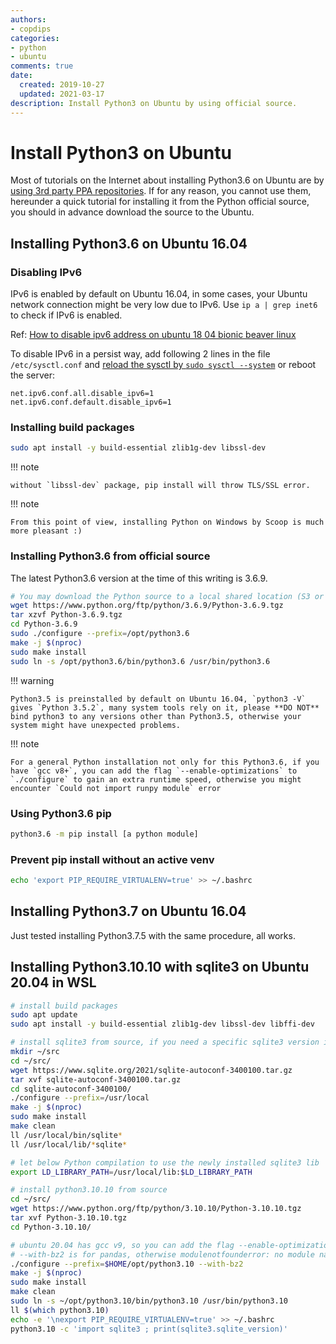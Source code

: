 ```yaml
---
authors:
- copdips
categories:
- python
- ubuntu
comments: true
date:
  created: 2019-10-27
  updated: 2021-03-17
description: Install Python3 on Ubuntu by using official source.
---
```


# Install Python3 on Ubuntu

Most of tutorials on the Internet about installing Python3.6 on Ubuntu are by [using 3rd party PPA repositories](http://ubuntuhandbook.org/index.php/2017/07/install-python-3-6-1-in-ubuntu-16-04-lts/). If for any reason, you cannot use them, hereunder a quick tutorial for installing it from the Python official source, you should in advance download the source to the Ubuntu.

## Installing Python3.6 on Ubuntu 16.04

### Disabling IPv6

IPv6 is enabled by default on Ubuntu 16.04, in some cases, your Ubuntu network connection might be very low due to IPv6. Use `ip a | grep inet6` to check if IPv6 is enabled.

Ref: [How to disable ipv6 address on ubuntu 18 04 bionic beaver linux](https://linuxconfig.org/how-to-disable-ipv6-address-on-ubuntu-18-04-bionic-beaver-linux)

To disable IPv6 in a persist way, add following 2 lines in the file `/etc/sysctl.conf` and [reload the sysctl by `sudo sysctl --system`](https://www.cyberciti.biz/faq/reload-sysctl-conf-on-linux-using-sysctl/) or reboot the server:

```
net.ipv6.conf.all.disable_ipv6=1
net.ipv6.conf.default.disable_ipv6=1
```

### Installing build packages

```bash
sudo apt install -y build-essential zlib1g-dev libssl-dev
```

!!! note

    without `libssl-dev` package, pip install will throw TLS/SSL error.

!!! note

    From this point of view, installing Python on Windows by Scoop is much more pleasant :)

### Installing Python3.6 from official source

The latest Python3.6 version at the time of this writing is 3.6.9.

```bash
# You may download the Python source to a local shared location (S3 or Artifactory, etc.) if you need to deploy Python to many servers.
wget https://www.python.org/ftp/python/3.6.9/Python-3.6.9.tgz
tar xzvf Python-3.6.9.tgz
cd Python-3.6.9
sudo ./configure --prefix=/opt/python3.6
make -j $(nproc)
sudo make install
sudo ln -s /opt/python3.6/bin/python3.6 /usr/bin/python3.6
```

!!! warning

    Python3.5 is preinstalled by default on Ubuntu 16.04, `python3 -V` gives `Python 3.5.2`, many system tools rely on it, please **DO NOT** bind python3 to any versions other than Python3.5, otherwise your system might have unexpected problems.

!!! note

    For a general Python installation not only for this Python3.6, if you have `gcc v8+`, you can add the flag `--enable-optimizations` to `./configure` to gain an extra runtime speed, otherwise you might encounter `Could not import runpy module` error

### Using Python3.6 pip

```bash
python3.6 -m pip install [a python module]
```

### Prevent pip install without an active venv

```bash
echo 'export PIP_REQUIRE_VIRTUALENV=true' >> ~/.bashrc
```

## Installing Python3.7 on Ubuntu 16.04

Just tested installing Python3.7.5 with the same procedure, all works.

## Installing Python3.10.10 with sqlite3 on Ubuntu 20.04 in WSL

```bash
# install build packages
sudo apt update
sudo apt install -y build-essential zlib1g-dev libssl-dev libffi-dev

# install sqlite3 from source, if you need a specific sqlite3 version in Python, you must install it before compiling Python, because the compilation needs the lib libsqlite3.so
mkdir ~/src
cd ~/src/
wget https://www.sqlite.org/2021/sqlite-autoconf-3400100.tar.gz
tar xvf sqlite-autoconf-3400100.tar.gz
cd sqlite-autoconf-3400100/
./configure --prefix=/usr/local
make -j $(nproc)
sudo make install
make clean
ll /usr/local/bin/sqlite*
ll /usr/local/lib/*sqlite*

# let below Python compilation to use the newly installed sqlite3 lib
export LD_LIBRARY_PATH=/usr/local/lib:$LD_LIBRARY_PATH

# install python3.10.10 from source
cd ~/src/
wget https://www.python.org/ftp/python/3.10.10/Python-3.10.10.tgz
tar xvf Python-3.10.10.tgz
cd Python-3.10.10/

# ubuntu 20.04 has gcc v9, so you can add the flag --enable-optimizations to ./configure
# --with-bz2 is for pandas, otherwise modulenotfounderror: no module named '_bz2' pandas
./configure --prefix=$HOME/opt/python3.10 --with-bz2
make -j $(nproc)
sudo make install
make clean
sudo ln -s ~/opt/python3.10/bin/python3.10 /usr/bin/python3.10
ll $(which python3.10)
echo -e '\nexport PIP_REQUIRE_VIRTUALENV=true' >> ~/.bashrc
python3.10 -c 'import sqlite3 ; print(sqlite3.sqlite_version)'
```
